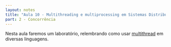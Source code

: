```yaml
---
layout: notes
title: "Aula 10 - Multithreading e multiprocessing em Sistemas Distribuídos"
part: 2 - Concorrência
---
```


Nesta aula faremos um laboratório, relembrando como usar [multithread](https://lasarojc.github.io/ds_notes/basics/multiprogramming.html#multithread-na-prática) em diversas linguagens.
